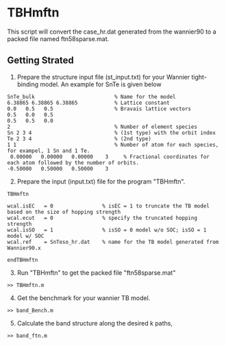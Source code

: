 # TBHmftn
This script will convert the case_hr.dat generated from the wannier90 to a packed file named ftn58sparse.mat.

## Getting Strated 
1) Prepare the structure input file (st_input.txt) for your Wannier tight-binding model. An example for SnTe is given below
```
SnTe_bulk                          % Name for the model
6.38865 6.38865 6.38865            % Lattice constant  
0.0   0.5   0.5                    % Bravais lattice vectors
0.5   0.0   0.5
0.5   0.5   0.0
2                                  % Number of element species
Sn 2 3 4                           % (1st type) with the orbit index
Te 2 3 4                           % (2nd type)
1 1                                % Number of atom for each species, for exampel, 1 Sn and 1 Te. 
 0.00000   0.00000   0.00000	3     % Fractional coordinates for each atom followed by the number of orbits. 
-0.50000   0.50000   0.50000	3
```
2) Prepare the input (input.txt) file for the program "TBHmftn". 
```
TBHmftn                         

wcal.isEC   = 0                % isEC = 1 to truncate the TB model based on the size of hopping strength
wcal.ecut   = 0                % specify the truncated hopping strength
wcal.isSO   = 1                % isSO = 0 model w/o SOC; isSO = 1 model w/ SOC
wcal.ref    = SnTeso_hr.dat    % name for the TB model generated from Wannier90.x 

endTBHmftn
```
3) Run "TBHmftn" to get the packed file "ftn58sparse.mat"
```
>> TBHmftn.m
```
4) Get the benchmark for your wannier TB model. 
```
>> band_Bench.m
```
5) Calculate the band structure along the desired k paths, 
```
>> band_ftn.m
```
